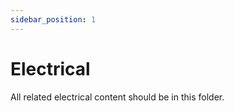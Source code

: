 ```yaml
---
sidebar_position: 1
---
```


# Electrical

All related electrical content should be in this folder.
